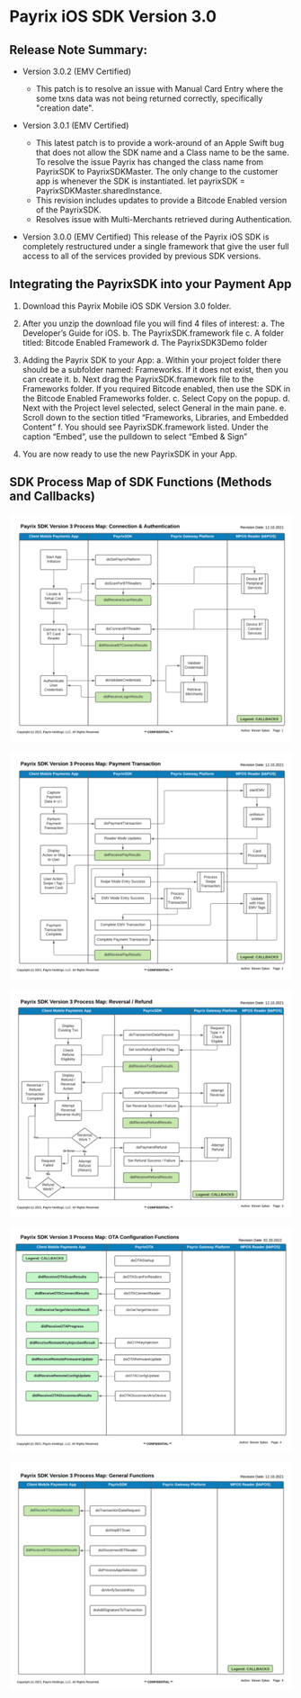 # Payrix iOS SDK Version 3.0

## Release Note Summary:
- Version 3.0.2 (EMV Certified)
  * This patch is to resolve an issue with Manual Card Entry where the some txns data was not being returned correctly, specifically "creation date".
- Version 3.0.1 (EMV Certified)
  * This latest patch is to provide a work-around of an Apple Swift bug that does not allow the SDK name and a Class name to be the same.  To resolve the issue Payrix has changed the class name from PayrixSDK to PayrixSDKMaster.  The only change to the customer app is whenever the SDK is instantiated.  let payrixSDK = PayrixSDKMaster.sharedInstance.
  * This revision includes updates to provide a Bitcode Enabled version of the PayrixSDK.
  * Resolves issue with Multi-Merchants retrieved during Authentication.
  
- Version 3.0.0 (EMV Certified)
  This release of the Payrix iOS SDK is completely restructured under a single framework that give the user full access to all of the services provided by previous SDK versions.
  
## Integrating the PayrixSDK into your Payment App

1.  Download this Payrix Mobile iOS SDK Version 3.0 folder.

2.  After you unzip the download file you will find 4 files of interest:
    a.  The Developer’s Guide for iOS.
    b.  The PayrixSDK.framework file
    c.  A folder titled: Bitcode Enabled Framework
    d.  The PayrixSDK3Demo folder

3.  Adding the Payrix SDK to your App:
    a.  Within your project folder there should be a subfolder named:  Frameworks.  If it does not exist, then you can create it.
    b.  Next drag the PayrixSDK.framework file to the Frameworks folder. If you required Bitcode enabled, then use the SDK in the 
        Bitcode Enabled Frameworks folder.
    c.  Select Copy on the popup.
    d.  Next with the Project level selected, select General in the main pane.
    e.  Scroll down to the section titled “Frameworks, Libraries, and Embedded Content”
    f.  You should see PayrixSDK.framework listed.  Under the caption “Embed”, use the pulldown to select “Embed & Sign”

4.  You are now ready to use the new PayrixSDK in your App.


## SDK Process Map of SDK Functions (Methods and Callbacks)

![](sdkdocumentation/PayrixSDK_Process_Map_Pg1.png)

![](sdkdocumentation/PayrixSDK_Process_Map_Pg2.png)

![](sdkdocumentation/PayrixSDK_Process_Map_Pg3.png)

![](sdkdocumentation/PayrixSDK_Process_Map_Pg4.png)

![](sdkdocumentation/PayrixSDK_Process_Map_Pg5.png)
